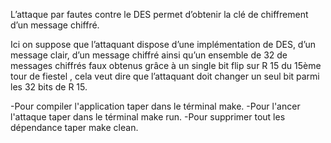 L’attaque par fautes contre le DES permet d’obtenir la clé de chiffrement d’un message chiffré.

Ici on suppose que l’attaquant dispose d’une implémentation de DES, d’un message clair, d’un
message chiffré ainsi qu’un ensemble de 32 de messages chiffrés faux obtenus grâce à un single bit flip sur R 15 du
15ème tour de fiestel , cela veut dire que l’attaquant doit changer un seul bit parmi les 32 bits de R 15.

-Pour compiler l'application taper dans le términal make.
-Pour l'ancer l'attaque taper dans le términal make run.
-Pour supprimer tout les dépendance taper make clean.
